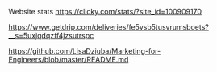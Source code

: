 Website stats https://clicky.com/stats/?site_id=100909170

https://www.getdrip.com/deliveries/fe5vsb5tusvrumsboets?__s=5uxjqdqzff4jzsutrspc

https://github.com/LisaDziuba/Marketing-for-Engineers/blob/master/README.md
